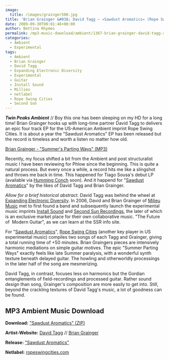 ```yaml
---
image:
  title: /images/grainger500.jpg
title: 'Brian Grainger &#038; David Tagg – »Sawdust Aromatics« (Rope Swing Cities)'
date: 2009-09-30T00:01:46+00:00
author: Bettina Rhymes
permalink: /mp3-music-download/ambient/1367-brian-grainger-david-tagg-sawdust-aromatics-rope-swing-cities
categories:
  - Ambient
  - Experimental
tags:
  - Ambient
  - Brian Grainger
  - David Tagg
  - Expanding Electronic Diversity
  - Experimental
  - Guitar
  - Install Sound
  - Millieu
  - netlabel
  - Rope Swing Cities
  - Second Sun
---
```

***Twin Peaks Ambient*** // Boy this one has been sleeping on my HD for a long time! Brian Grainger hooks up with long-time partner David Tagg to delivers an epic four track EP for the US-American Ambient imprint Rope Swing Cities. It is about a year the "Sawdust Aromatics" EP has been released but the record is timeless and worth a listen no matter how old.

<!--mp3links-->


  
[Brian Grainger - "Summer's Parting Ways" (MP3)](http://ropeswingcities.com/releases/sawdust/01-Sawdust_Aromatics-Summers_Parting_Ways-Brian_Grainger(rsc032).mp3)
  
<!--mp3linksend-->

<!--more-->

Recently, my focus shifted a bit from the Ambient and post structuralist music I have been reviewing for Phlow since the beginning. This is quite a natural process. But every once a while, a record hits me like a slingshot and throws me back in time. This happened for Tiago Sousa's debut LP (available via <a href="http://www.hummingconch.net/" target="_blank">Humming Conch</a> soon). And it happend for "<a href="http://ropeswingcities.com/?p=120" target="_self">Sawdust Aromatics</a>" by the likes of David Tagg and Brian Grainger.

_Allow for a brief historical abstract._ David Tagg was behind the wheel at <a href="http://www.archive.org/details/eed" target="_blank">Expanding Electronic Diversity</a>. In 2006, David and Brian Grainger of <a href="http://www.milieu-music.com/" target="_blank">Milieu Music</a> met to first found a band and subsequently launch the experimental music imprints <a href="http://www.installsound.net/" target="_blank">Install Sound</a> and <a href="http://www.second-sun.net" target="_self">Second Sun Recordings</a>, the later of which is an exclusive market place for their own collaborative music. "The Future of  Modern Guitar", as we can learn at the SSR info site.

For "<a href="http://ropeswingcities.com/?p=120" target="_self">Sawdust Aromatics</a>", <a href="http://ropeswingcities.com/" target="_self">Rope Swing Cities</a> (another key player in US experimental music) compiles two songs of each Tagg and Grainger, giving a total running time of +50 minutes. Brian Graingers pieces are intensively harmonic mediations on simple guitar motives. The epic "Summer Parting Ways" exactly feels like late Summer paralysis, with a wonderful synth texture beneath delayed guitar. The howling and otherworldly processings in the later half of the song are mesmerizing.

David Tagg, in contrast, focuses less on harmonics but the Gordian entanglements of field-recordings and processed guitar. Rather sound design than song, Grainger's composition are more easily to get into. Still, beyond the crackling textures of David Tagg's music, a lot of goodness can be found.

## MP3 Ambient Music Download

**Download:** ["Sawdust Aromatics" (ZIP)](http://ropeswingcities.com/releases/sawdust/brian_grainger_and_david_tagg-sawdust_aromatics(rsc032).zip)
  
**Artist-Website:** <a href="http://www.myspace.com/davidtagg" target="_blank">David Tagg</a> // <a href="http://www.myspace.com/brianeightythree" target="_blank">Brian Grainger</a>
  
**Release:** <a href="http://ropeswingcities.com/?p=120" target="_self">"Sawdust Aromatics"</a>
  
**Netlabel:** <a href="http://ropeswingcities.com" target="_blank">ropeswingcities.com</a>